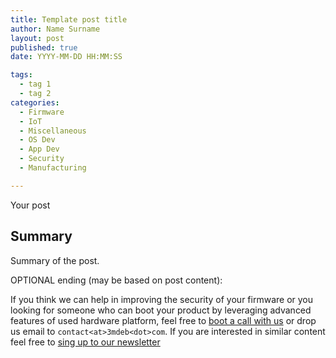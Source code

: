 ```yaml
---
title: Template post title
author: Name Surname
layout: post
published: true
date: YYYY-MM-DD HH:MM:SS

tags:
  - tag 1
  - tag 2
categories:
  - Firmware
  - IoT
  - Miscellaneous
  - OS Dev
  - App Dev
  - Security
  - Manufacturing

---
```


Your post


## Summary

Summary of the post.

OPTIONAL ending (may be based on post content):

If you think we can help in improving the security of your firmware or you
looking for someone who can boot your product by leveraging advanced features
of used hardware platform, feel free to [boot a call with us](https://calendly.com/3mdeb/consulting-remote-meeting)
or drop us email to `contact<at>3mdeb<dot>com`. If you are interested in similar
content feel free to [sing up to our newsletter](http://eepurl.com/gfoekD)
